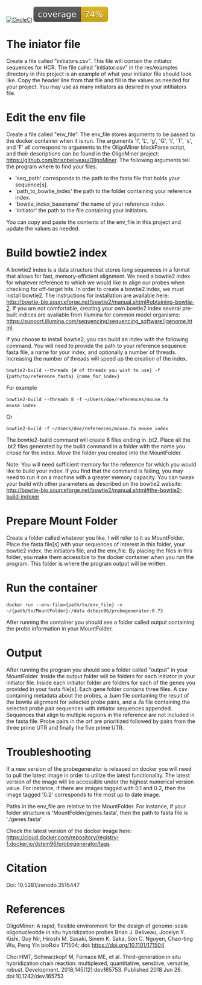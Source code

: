 [![CircleCI](https://circleci.com/gh/davidfstein/probegenerator.svg?style=svg)](https://circleci.com/gh/davidfstein/probegenerator) ![Coverage](./probegenerator/res/images/coverage.svg)  

# The iniator file
Create a file called "initiators.csv". This file will contain the initiator sequences for HCR. The file called "initiator.csv" in the res/examples directory in this project is an example of what your initiator file should look like. Copy the header line from that file and fill in the values as needed for your project. You may use as many initiators as desired in your intitiators file. 

# Edit the env file
Create a file called "env_file".
The env_file stores arguments to be passed to the docker container when it is run.
The arguments 'l', 'L', 'g', 'G', 't', 'T', 's', and 'F' all correspond to arguments to the OligoMiner blockParse script, and their descriptions can be found in the OligoMiner project: https://github.com/brianbeliveau/OligoMiner.
The following arguments tell the program where to find your files.
- 'seq_path' corresponds to the path to the fasta file that holds your sequence[s].
- 'path_to_bowtie_index' the path to the folder containing your reference index.
- 'bowtie_index_basename' the name of your reference index.
- 'initiator' the path to the file containing your initiators.  
  
You can copy and paste the contents of the env_file in this project and update the values as needed.

# Build bowtie2 index
A bowtie2 index is a data structure that stores long sequneces in a format that allows for fast, memory-efficient alignment. We need a bowtie2 index for whatever reference to which we would like to align our probes when checking for off-target hits. In order to create a bowtie2 index, we must install bowtie2. The instructions for installation are available here: http://bowtie-bio.sourceforge.net/bowtie2/manual.shtml#obtaining-bowtie-2. If you are not comfortable, creating your own bowtie2 index several pre-built indices are available from Illumina for common model organisms: https://support.illumina.com/sequencing/sequencing_software/igenome.html. 

If you choose to install bowtie2, you can build an index with the following command. You will need to provide the path to your reference sequence fasta file, a name for your index, and optionally a number of threads. Increasing the number of threads will speed up the creation of the index.
```
bowtie2-build --threads {# of threads you wish to use} -f {path/to/reference_fasta} {name_for_index}
```
For example
```
bowtie2-build --threads 8 -f ~/Users/doe/references/mouse.fa mouse_index
```
Or
```
bowtie2-build -f ~/Users/doe/references/mouse.fa mouse_index
```
The bowtie2-build command will create 6 files ending in .bt2. Place all the .bt2 files generated by the build command in a folder with the name you chose for the index. Move the folder you created into the MountFolder.

Note: You will need sufficient memory for the reference for which you would like to build your index. If you find that the command is failing, you may need to run it on a machine with a greater memory capacity. You can tweak your build with other parameters as described on the bowtie2 website: http://bowtie-bio.sourceforge.net/bowtie2/manual.shtml#the-bowtie2-build-indexer  

# Prepare Mount Folder
Create a folder called whatever you like. I will refer to it as MountFolder. Place the fasta file[s] with your sequences of interest in this folder, your bowtie2 index, the initiators file, and the env_file. By placing the files in this folder, you make them accessible to the docker container when you run the program. This folder is where the program output will be written.

# Run the container
```
docker run --env-file={path/to/env_file} -v ~/{path/to/MountFolder}:/data dstein96/probegenerator:0.73
```
After running the container you should see a folder called output containing the probe information in your MountFolder.

# Output
After running the program you should see a folder called "output" in your MountFolder. Inside the output folder will be folders for each initiator in your initiator file. Inside each initiator folder are folders for each of the genes you provided in your fasta file[s]. Each gene folder contains three files. A csv containing metadata about the probes, a .bam file containing the result of the bowtie alignment for selected probe pairs, and a .fa file containing the selected probe pair sequences with initiator sequences appended. Sequences that align to multiple regions in the reference are not included in the fasta file. Probe pairs in the orf are prioritized followed by pairs from the three prime UTR and finally the five prime UTR. 

# Troubleshooting
If a new version of the probegenerator is released on docker you will need to pull the latest image in order to utilize the latest functionality. The latest version of the image will be accessible under the highest numerical version value. For instance, if there are images tagged with 0.1 and 0.2, then the image tagged '0.2' corresponds to the most up to date image. 

Paths in the env_file are relative to the MountFolder. For instance, if your folder structure is 'MountFolder/genes.fasta', then the path to fasta file is './genes.fasta'.

Check the latest version of the docker image here: https://cloud.docker.com/repository/registry-1.docker.io/dstein96/probegenerator/tags

# Citation
Doi: 10.5281/zenodo.3516447

# References 
OligoMiner: A rapid, flexible environment for the design of genome-scale oligonucleotide in situ hybridization probes Brian J. Beliveau, Jocelyn Y. Kishi, Guy Nir, Hiroshi M. Sasaki, Sinem K. Saka, Son C. Nguyen, Chao-ting Wu, Peng Yin bioRxiv 171504; doi: https://doi.org/10.1101/171504

Choi HMT, Schwarzkopf M, Fornace ME, et al. Third-generation in situ hybridization chain reaction: multiplexed, quantitative, sensitive, versatile, robust. Development. 2018;145(12):dev165753. Published 2018 Jun 26. doi:10.1242/dev.165753
